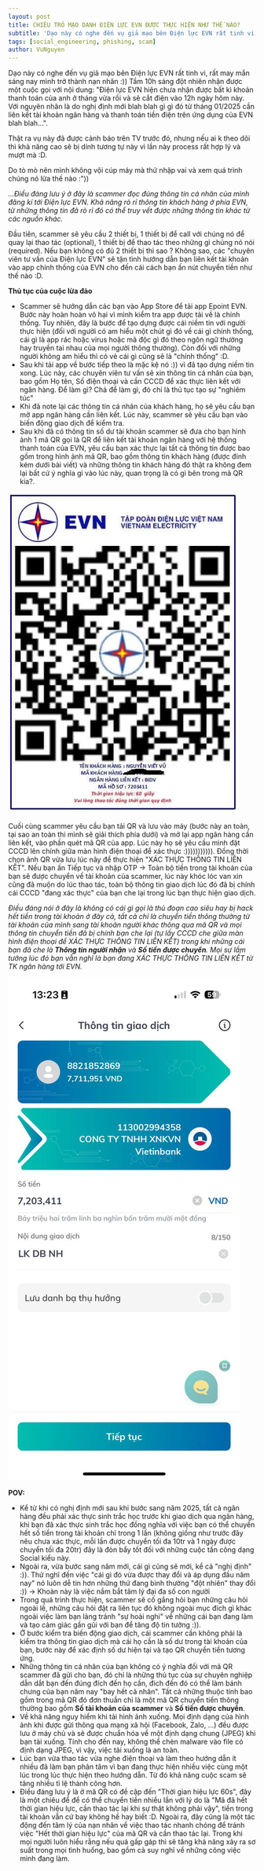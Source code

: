 ```yaml
---
layout: post
title: CHIÊU TRÒ MẠO DANH ĐIỆN LỰC EVN ĐƯỢC THỰC HIỆN NHƯ THẾ NÀO?
subtitle: 'Dạo này có nghe đến vụ giả mạo bên Điện lực EVN rất tinh vi, rất may mắn sáng nay mình trở thành nạn nhân :)) Tầm 10h sáng đột nhiên nhận được một cuộc gọi với nội dung: ...'.
tags: [social_engineering, phishing, scam]
author: VuNguyen
---
```


Dạo này có nghe đến vụ giả mạo bên Điện lực EVN rất tinh vi, rất may mắn sáng nay mình trở thành nạn nhân :))
Tầm 10h sáng đột nhiên nhận được một cuộc gọi với nội dung: "Điện lực EVN hiện chưa nhận được bất kì khoản thanh toán của anh ở tháng vừa rồi và sẽ cắt điện vào 12h ngày hôm này. Với nguyên nhân là do nghị định mới blah blah gì gì đó từ tháng 01/2025 cần liên kết tài khoản ngân hàng và thanh toán tiền điện trên ứng dụng của EVN blah blah...".

Thật ra vụ này đã được cảnh báo trên TV trước đó, nhưng nếu ai k theo dõi thì khả năng cao sẽ bị dính tương tự này vì lần này process rất hợp lý và mượt mà :D.

Do tò mò nên mình không vội cúp máy mà thử nhập vai và xem quá trình chúng nó lừa thế nào :"))

_...Điều đáng lưu ý ở đây là scammer đọc đúng thông tin cá nhân của mình đăng kí tới Điện lực EVN. Khả năng rò rỉ thông tin khách hàng ở phía EVN, từ những thông tin đã rò rỉ đó có thể truy vết được những thông tin khác từ các nguồn khác._

Đầu tiên, scammer sẽ yêu cầu 2 thiết bị, 1 thiết bị để call với chúng nó để quay lại thao tác (optional), 1 thiết bị để thao tác theo những gì chúng nó nói (required). Nếu bạn không có đủ 2 thiết bị thì sao ? Không sao, các "chuyên viên tư vấn của Điện lực EVN" sẽ tận tình hướng dẫn bạn liên kết tài khoản vào app chính thống của EVN cho đến cái cách bạn ấn nút chuyển tiền như thế nào :D.

**Thủ tục của cuộc lừa đảo**

- Scammer sẽ hướng dẫn các bạn vào App Store để tải app Epoint EVN. Bước này hoàn hoàn vô hại vì mình kiểm tra app được tải về là chính thống. Tuy nhiên, đây là bước để tạo dựng được cái niềm tin với người thực hiện (đối với người có am hiểu một chút gì đó về cái gì chính thống, cái gì là app rác hoặc virus hoặc mã độc gì đó theo ngôn ngữ thường hay truyền tai nhau của mọi người thông thường). Còn đối với những người không am hiểu thì có vẻ cái gì cũng sẽ là "chính thống" :D.
- Sau khi tải app về bước tiếp theo là mặc kệ nó :)) vì đã tạo dựng niềm tin xong. Lúc này, các chuyên viên tư vấn sẽ xin thông tin cá nhân của bạn, bao gồm Họ tên, Số điện thoại và cần CCCD để xác thực liên kết với ngân hàng. Để làm gì? Chả để làm gì, đó chỉ là thủ tục tạo sự "nghiêm túc"
- Khi đã note lại các thông tin cá nhân của khách hàng, họ sẽ yêu cầu bạn mở app ngân hàng cần liên kết. Lúc này, scammer sẽ yêu cầu bạn vào biến động giao dịch để kiểm tra.
- Sau khi đã có thông tin số dư tài khoản scammer sẽ đưa cho bạn hình ảnh 1 mã QR gọi là QR để liên kết tài khoản ngân hàng với hệ thống thanh toán của EVN, yêu cầu bạn xác thực lại tất cả thông tin được bao gồm trong hình ảnh mã QR, bao gồm thông tin khách hàng (được đính kém dưới bài viết) và những thông tin khách hàng đó thật ra không đem lại bất cứ ý nghĩa gì vào lúc này, quan trọng là có gì bên trong mã QR kia?.

![alt text](/assets/img/photo_2025-01-13_15-52-22-1.jpg)

Cuối cùng scammer yêu cầu bạn tải QR và lưu vào máy (bước này an toàn, tại sao an toàn thì mình sẽ giải thích phía dưới) và mở lại app ngân hàng cần liên kết, vào phần quét mã QR của app. Lúc này họ sẽ yêu cầu mình đặt CCCD lên chính giữa màn hình điện thoại để xác thực :))))))))))). Đồng thời chọn ảnh QR vừa lưu lúc nãy để thực hiện "XÁC THỰC THÔNG TIN LIÊN KẾT". Nếu bạn ấn Tiếp tục và nhập OTP -> Toàn bộ tiền trong tài khoản của bạn sẽ được chuyển về tài khoản của scammer, lúc này khóc lóc van xin cũng đã muộn do lúc thao tác, toàn bộ thông tin giao dịch lúc đó đã bị chính cái CCCD "đang xác thực" của bạn che lại trong lúc bạn thực hiện giao dịch.

*Điều đáng nói ở đây là không có cái gì gọi là thủ đoạn cao siêu hay bị hack hết tiền trong tài khoản ở đây cả, tất cả chỉ là chuyển tiền thông thường từ tài khoản của mình sang tài khoản người khác thông qua mã QR và mọi thông tin chuyển tiền đã bị chính bạn che lại (tự lấy CCCD che giữa màn hình điện thoại để XÁC THỰC THÔNG TIN LIÊN KẾT) trong khi những cái bạn đã che là **Thông tin người nhận** và **Số tiền được chuyển**. Mọi sự lầm tưởng lúc đó bạn vẫn nghĩ là bạn đang XÁC THỰC THÔNG TIN LIÊN KẾT từ TK ngân hàng tới EVN.*

![alt text](/assets/img/photo_2025-01-13_15-52-21.jpg)
 
**POV:**

- Kể từ khi có nghị định mới sau khi bước sang năm 2025, tất cả ngân hàng đều phải xác thực sinh trắc học trước khi giao dịch qua ngân hàng, khi bạn đã xác thực sinh trắc học đồng nghĩa với việc bạn có thể chuyển hết số tiền trong tài khoản chỉ trong 1 lần (không giống như trước đây nêu chưa xác thực, mỗi lần được chuyển tối đa 10tr và 1 ngày được chuyển tối đa 20tr) đây là đòn bẩy tốt đối với những cuộc tấn công dạng Social kiểu này.
- Ngoài ra, vừa bước sang năm mới, cái gì cũng sẽ mới, kể cả "nghị định" :)). Thử nghĩ đến việc "cái gì đó vừa được thay đổi và áp dụng đầu năm nay" nó luôn dễ tin hơn những thứ đang bình thường "đột nhiên" thay đổi :)) -> Khoàn này là việc nắm bắt tâm lý đại đa số con người
- Trong quá trình thực hiện, scammer sẽ cố gắng hỏi bạn những câu hỏi ngoài lề, những câu hỏi đặt ra liên tục đó không ngoài mục đích gì khác ngoài việc làm bạn lảng tránh "sự hoài nghi" về những cái bạn đang làm và tạo cảm giác gần gũi với bạn để tăng độ tin tưởng :)).
- Ở bước kiểm tra biến động giao dịch, cái scammer cần không phải là kiểm tra thông tin giao dịch mà cái họ cần là số dư trong tài khoản của bạn, bước này để xác định số dư hiện tại và tạo QR chuyển tiền tương ứng.
- Những thông tin cá nhân của bạn không có ý nghĩa đối với mã QR scammer đã gửi cho bạn, đó chỉ là những thủ tục của sự chuyên nghiệp dẫn dắt bạn đến đúng đích đến họ cần, đich đến đó có thể làm bánh chưng của bạn năm nay "bay hết cả nhân". Tất cả những thuộc tính bao gồm trong mã QR đó đơn thuần chỉ là một mã QR chuyển tiền thông thường bao gồm **Số tài khoản của scammer** và **Số tiền được chuyển**.
- Về khả năng nguy hiểm khi tải hình ảnh xuống. Mọi định dạng của hình ảnh khi được gửi thông qua mạng xã hội (Facebook, Zalo, ...) đều được lưu ở máy chủ và sẽ được chuẩn hóa về một định dạng chung (JPEG) khi bạn tải xuống. Tính cho đến nay, không thể chèn malware vào file có định dạng JPEG, vì vậy, việc tải xuống là an toàn.
- Lúc bạn vừa thao tác vừa nghe điện thoại và làm theo hướng dẫn ít nhiều đã làm bạn phân tâm vì bạn đang thực hiện nhiều việc cùng một lúc trong lúc thực hiện theo hướng dẫn. Từ đó khả năng cuộc scam sẽ tăng nhiều tỉ lệ thành công hơn.
- Điều đáng lưu ý là ở mã QR có đề cập đến "Thời gian hiệu lực 60s", đây là một chiêu để để có thể chuyển tiền nhiều lần với lý do là "Mã đã hết thời gian hiệu lực, cần thao tác lại khi sự thật không phải vậy", tiền trong tài khoản vẫn cứ bay không hề hay biết :D. Ngoài ra, đây cũng là một tác động đến tâm lý của nạn nhân về việc thao tác nhanh chóng để tránh việc "Hết thời gian hiệu lực" của mã QR và cần thao tác lại. Trong khi mọi người luôn hiểu rằng nếu quá gấp gáp thì sẽ tăng khả năng xảy ra sơ suất trong mọi tình huống, bao gồm cả suy nghĩ về những công việc mình đang làm.